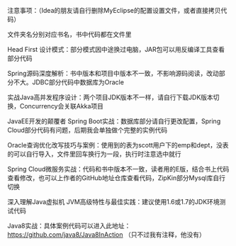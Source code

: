 注意事项：（Idea的朋友请自行删除MyEclipse的配置设置文件，或者直接拷贝代码）

文件夹名分别对应书名，书中代码都在文件里

Head First 设计模式：部分模式因中途换过电脑，JAR包可以用反编译工具查看部分代码

Spring源码深度解析：书中版本和项目中版本不一致，不影响源码阅读，改动部分不大。JDBC部分代码中数据库为Oracle

实战Java高并发程序设计：两个项目JDK版本不一样，请自行下载JDK版本切换，Concurrency会关联Akka项目

JavaEE开发的颠覆者 Spring Boot实战：数据库部分请自行更改配置，Spring Cloud部分代码有问题，后期我会单独做个完整的实例代码

Oracle查询优化改写技巧与案例：使用到的表为scott用户下的emp和dept，没表的可以自行导入，文件里回车换行为一段，执行时注意选中就行

Spring Cloud微服务实战：代码和书中版本不一致，读者用的E版，结合书上代码查看修改，也可以上作者的GitHub地址仓库查看代码，ZipKin部分Mysql库自行切换

深入理解Java虚拟机 JVM高级特性与最佳实践：建议使用1.6或1.7的JDK环境测试代码

Java8实战：具体案例代码可以进入此地址：https://github.com/java8/Java8InAction （只不过我有注释，他没有）
